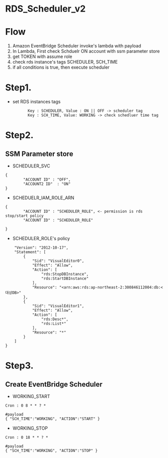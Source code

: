 # RDS_Scheduler_v2

# Flow

1. Amazon EventBridge Scheduler invoke's lambda with payload
2. In Lambda, First check Schduelr ON account with ssm parameter store
3. get TOKEN with assume role
4. check rds instance's tags SCHEDULER, SCH_TIME
5. if all conditions is true, then execute scheduler



# Step1. 
- set RDS instances tags
```
          Key : SCHEDULER, Value : ON || OFF -> scheduler tag
          Key : SCH_TIME, Value: WORKING -> check schedluer time tag
```
# Step2.
## SSM Parameter store

-  SCHEDULER_SVC
```value
{
        "ACCOUNT ID" : "OFF",
        "ACCOUNT2 ID"  : "ON"
}
```  
- SCHEDUELR_IAM_ROLE_ARN

```value
{
        "ACCOUNT ID" : "SCHEDULER_ROLE", <- permission is rds stop/start policy
        "ACCOUNT ID" : "SCHEDULER_ROLE"
 
}
```
- SCHEDULER_ROLE's policy
```
    "Version": "2012-10-17",
    "Statement": [
        {
            "Sid": "VisualEditor0",
            "Effect": "Allow",
            "Action": [
                "rds:StopDBInstance",
                "rds:StartDBInstance"
            ],
            "Resource": "<arn:aws:rds:ap-northeast-2:300846112004:db:<대상DB>"
        },
        {
            "Sid": "VisualEditor1",
            "Effect": "Allow",
            "Action": [
                "rds:Desc*",
                "rds:List*"
            ],
            "Resource": "*"
        }
    ]
}
```

# Step3.
## Create EventBridge Scheduler
- WORKING_START
```
Cron : 0 8 * * ? *
```
```
#payload
{ "SCH_TIME":"WORKING", "ACTION":"START" }
```
- WORKING_STOP
```
Cron : 0 18 * * ? *
```
```
#payload
{ "SCH_TIME":"WORKING", "ACTION":"STOP" }
```
